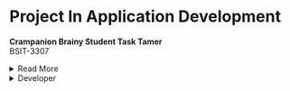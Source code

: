 # Project In Application Development

**Crampanion Brainy Student Task Tamer**  
BSIT-3307

<details><summary>Read More</summary> 
  The Crampanion Brainy Task Tamer is an mobile appplication that is designed specifically for students.It  
  is a mobile application that helps manage and organize their tasks, assignments, and deadlines effectively  
  by allowing them to create, edit, and delete tasks to set reminders. The main purpose and objective of this   
  mobile application is to assist students in managing their tasks and deadlines that they need to accomplish.</details>

<details><summary>Developer</summary>
    <div style="overflow: auto;">
    <h5>Hawak Carl Jonel V. <img src="https://cdn.logojoy.com/wp-content/uploads/20230921104407/Facebook-logo-2015_2019-600x319.png" style="height: 30px;"></h5>
    <h5>Lagunsing John Carlo M. <img src="image_url" style="float: right;"></h5>
    <h5>Luna Andrei B. <img src="image_url" style="float: right;"></h5>
  </div></details>
  





